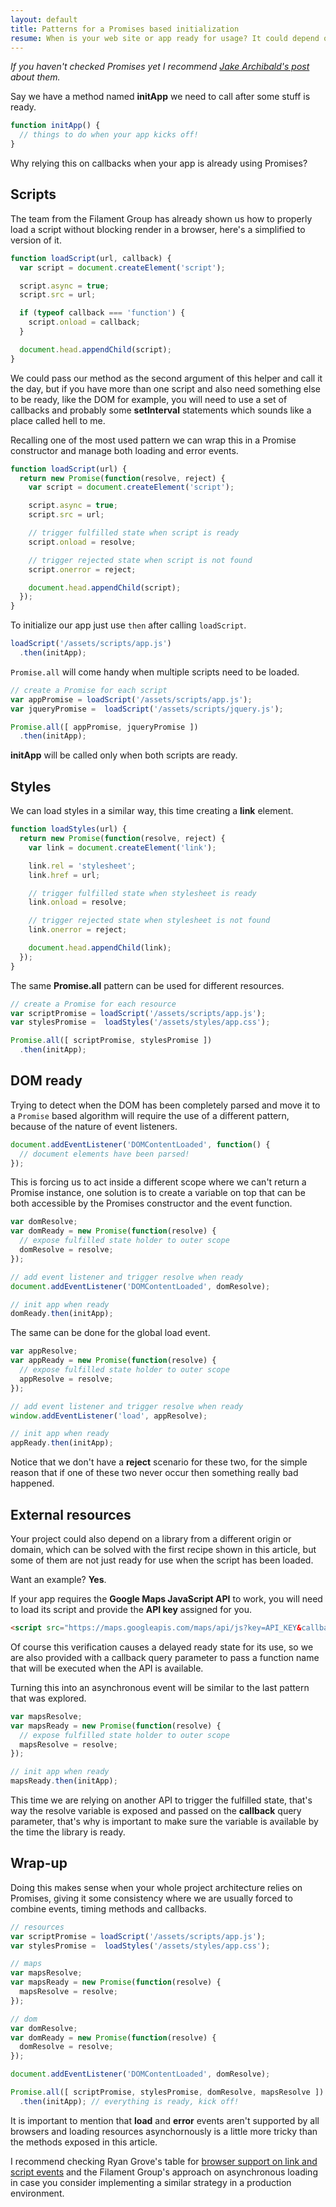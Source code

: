 ```yaml
---
layout: default
title: Patterns for a Promises based initialization
resume: When is your web site or app ready for usage? It could depend on scripts and styles being loaded, it might need an external API to be accessible, or all of them together. Having control over this situation could generate a heavy reliance on callbacks and one of the best ways to fight this asynchronicity are Promises.
---
```


*If you haven't checked Promises yet I recommend [Jake Archibald's post][1] about them.*

Say we have a method named **initApp** we need to call after some stuff is ready.

```js
function initApp() {
  // things to do when your app kicks off!
}
```

Why relying this on callbacks when your app is already using Promises?


## Scripts

The team from the Filament Group has already shown us how to properly load a script without blocking render in a browser, here's a simplified to version of it.

```js
function loadScript(url, callback) {
  var script = document.createElement('script');

  script.async = true;
  script.src = url;

  if (typeof callback === 'function') {
    script.onload = callback;
  }

  document.head.appendChild(script);
}
```

We could pass our method as the second argument of this helper and call it the day, but if you have more than one script and also need something else to be ready, like the DOM for example, you will need to use a set of callbacks and probably some **setInterval** statements which sounds like a place called hell to me.

Recalling one of the most used pattern we can wrap this in a Promise constructor and manage both loading and error events.

```js
function loadScript(url) {
  return new Promise(function(resolve, reject) {
    var script = document.createElement('script');

    script.async = true;
    script.src = url;

    // trigger fulfilled state when script is ready
    script.onload = resolve;

    // trigger rejected state when script is not found
    script.onerror = reject;

    document.head.appendChild(script);   
  });
}
```

To initialize our app just use `then` after calling `loadScript`.

```js
loadScript('/assets/scripts/app.js')
  .then(initApp);
```

`Promise.all` will come handy when multiple scripts need to be loaded.

```js
// create a Promise for each script
var appPromise = loadScript('/assets/scripts/app.js');
var jqueryPromise =  loadScript('/assets/scripts/jquery.js');

Promise.all([ appPromise, jqueryPromise ])
  .then(initApp);
```

**initApp** will be called only when both scripts are ready.


## Styles

We can load styles in a similar way, this time creating a **link** element.

```js
function loadStyles(url) {
  return new Promise(function(resolve, reject) {
    var link = document.createElement('link');

    link.rel = 'stylesheet';
    link.href = url;

    // trigger fulfilled state when stylesheet is ready
    link.onload = resolve;

    // trigger rejected state when stylesheet is not found
    link.onerror = reject;

    document.head.appendChild(link);   
  });
}
```

The same **Promise.all** pattern can be used for different resources.

```js
// create a Promise for each resource
var scriptPromise = loadScript('/assets/scripts/app.js');
var stylesPromise =  loadStyles('/assets/styles/app.css');

Promise.all([ scriptPromise, stylesPromise ])
  .then(initApp);
```


## DOM ready

Trying to detect when the DOM has been completely parsed and move it to a `Promise` based algorithm will require the use of a different pattern, because of the nature of event listeners.

```js
document.addEventListener('DOMContentLoaded', function() {
  // document elements have been parsed!
});
```

This is forcing us to act inside a different scope where we can't return a Promise instance, one solution is to create a variable on top that can be both accessible by the Promises constructor and the event function.

```js
var domResolve;
var domReady = new Promise(function(resolve) {
  // expose fulfilled state holder to outer scope
  domResolve = resolve;
});

// add event listener and trigger resolve when ready
document.addEventListener('DOMContentLoaded', domResolve);

// init app when ready
domReady.then(initApp);
```

The same can be done for the global load event.

```js
var appResolve;
var appReady = new Promise(function(resolve) {
  // expose fulfilled state holder to outer scope
  appResolve = resolve;
});

// add event listener and trigger resolve when ready
window.addEventListener('load', appResolve);

// init app when ready
appReady.then(initApp);
```

Notice that we don't have a **reject** scenario for these two, for the simple reason that if one of these two never occur then something really bad happened.


## External resources

Your project could also depend on a library from a different origin or domain, which can be solved with the first recipe shown in this article, but some of them are not just ready for use when the script has been loaded.

Want an example? **Yes**.

If your app requires the **Google Maps JavaScript API** to work, you will need to load its script and provide the **API key** assigned for you.

```html
<script src="https://maps.googleapis.com/maps/api/js?key=API_KEY&callback=mapsResolve"></script>
```

Of course this verification causes a delayed ready state for its use, so we are also provided with a callback query parameter to pass a function name that will be executed when the API is available.

Turning this into an asynchronous event will be similar to the last pattern that was explored.

```js
var mapsResolve;
var mapsReady = new Promise(function(resolve) {
  // expose fulfilled state holder to outer scope
  mapsResolve = resolve;
});

// init app when ready
mapsReady.then(initApp);
```

This time we are relying on another API to trigger the fulfilled state, that's way the resolve variable is exposed and passed on the **callback** query parameter, that's why is important to make sure the variable is available by the time the library is ready.


## Wrap-up

Doing this makes sense when your whole project architecture relies on Promises, giving it some consistency where we are usually forced to combine events, timing methods and callbacks.

```js
// resources
var scriptPromise = loadScript('/assets/scripts/app.js');
var stylesPromise =  loadStyles('/assets/styles/app.css');

// maps
var mapsResolve;
var mapsReady = new Promise(function(resolve) {
  mapsResolve = resolve;
});

// dom
var domResolve;
var domReady = new Promise(function(resolve) {
  domResolve = resolve;
});

document.addEventListener('DOMContentLoaded', domResolve);

Promise.all([ scriptPromise, stylesPromise, domResolve, mapsResolve ])
  .then(initApp); // everything is ready, kick off!
```

It is important to mention that **load** and **error** events aren't supported by all browsers and loading resources asynchornously is a little more tricky than the methods exposed in this article.

I recommend checking Ryan Grove's table for [browser support on link and script events][2] and the Filament Group's approach on asynchronous loading in case you consider implementing a similar strategy in a production environment.

[1]: http://www.html5rocks.com/en/tutorials/es6/promises/
[2]: https://pie.gd/test/script-link-events/
